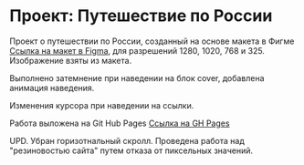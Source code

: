 # Проект: Путешествие по России

Проект о путешествии по России, созданный на основе макета в Фигме
[Ссылка на макет в Figma](https://www.figma.com/file/5S2WSbEFL6awjVWJ0NWL8Q/Sprint-3_-Russia-_-desktop-mobile?node-id=28503%3A0), для разрешений 1280, 1020, 768 и 325.
Изображение взяты из макета.

Выполнено затемнение при наведении на блок cover, добавлена анимация наведения.

Изменения курсора при наведении на ссылки.

Работа выложена на Git Hub Pages 
[Ссылка на GH Pages](https://konevvlad.github.io/russian-travel/)

UPD. 
Убран горизотнальный скролл.
Проведена работа над "резиновостью сайта" путем отказа от пиксельных значений.
